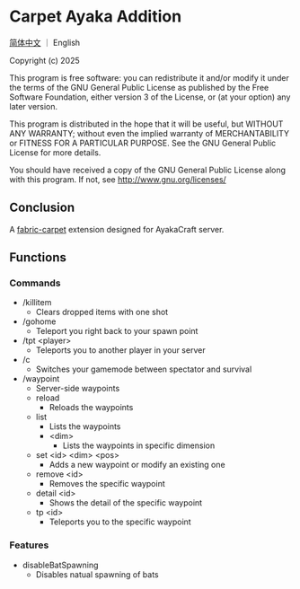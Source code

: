 # Carpet Ayaka Addition

[简体中文](README_zh.md) ｜ English

Copyright (c) 2025

This program is free software: you can redistribute it and/or modify
it under the terms of the GNU General Public License as published by
the Free Software Foundation, either version 3 of the License, or
(at your option) any later version.

This program is distributed in the hope that it will be useful,
but WITHOUT ANY WARRANTY; without even the implied warranty of
MERCHANTABILITY or FITNESS FOR A PARTICULAR PURPOSE.  See the
GNU General Public License for more details.

You should have received a copy of the GNU General Public License
along with this program.  If not, see <http://www.gnu.org/licenses/>

## Conclusion

A [fabric-carpet](https://github.com/gnembon/fabric-carpet/) extension designed for AyakaCraft server.

## Functions

### Commands

- /killitem
    - Clears dropped items with one shot
- /gohome
    - Teleport you right back to your spawn point
- /tpt \<player>
    - Teleports you to another player in your server
- /c
    - Switches your gamemode between spectator and survival
- /waypoint
    - Server-side waypoints
    - reload
        - Reloads the waypoints
    - list
        - Lists the waypoints
        - \<dim>
            - Lists the waypoints in specific dimension
    - set \<id> \<dim> \<pos>
        - Adds a new waypoint or modify an existing one
    - remove \<id>
        - Removes the specific waypoint
    - detail \<id>
        - Shows the detail of the specific waypoint
    - tp \<id>
        - Teleports you to the specific waypoint

### Features

- disableBatSpawning
    - Disables natual spawning of bats
